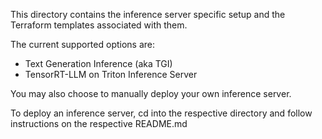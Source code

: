 This directory contains the inference server specific setup and the
Terraform templates associated with them.

The current supported options are:
- Text Generation Inference (aka TGI)
- TensorRT-LLM on Triton Inference Server 

You may also choose to manually deploy your own inference server.

To deploy an inference server, cd into the respective directory and follow
instructions on the respective README.md